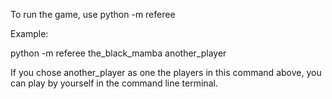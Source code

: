 
To run the game, use python -m referee <player1> <player2>


Example:


python -m referee the_black_mamba another_player



If you chose another_player as one the players in this command above, you can play by yourself in the command line terminal.

